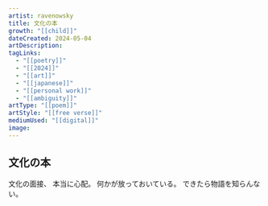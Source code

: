```yaml
---
artist: ravenowsky
title: 文化の本
growth: "[[child]]"
dateCreated: 2024-05-04
artDescription:
tagLinks:
  - "[[poetry]]"
  - "[[2024]]"
  - "[[art]]"
  - "[[japanese]]"
  - "[[personal work]]"
  - "[[ambiguity]]"
artType: "[[poem]]"
artStyle: "[[free verse]]"
mediumUsed: "[[digital]]"
image:
---
```

## 文化の本

文化の面接、
本当に心配。
何かが放っておいている。
できたら物語を知らんない。